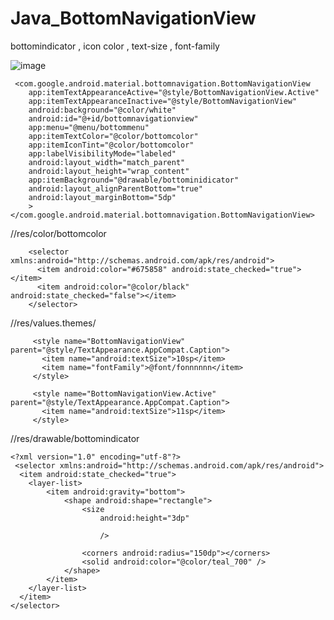 # Java_BottomNavigationView
bottomindicator , icon color , text-size , font-family

![image](https://user-images.githubusercontent.com/60017090/137971577-b8bcdb81-b328-4298-9e5d-e05a294bcaa2.png)


     <com.google.android.material.bottomnavigation.BottomNavigationView
        app:itemTextAppearanceActive="@style/BottomNavigationView.Active"
        app:itemTextAppearanceInactive="@style/BottomNavigationView"
        android:background="@color/white"
        android:id="@+id/bottomnavigationview"
        app:menu="@menu/bottommenu"
        app:itemTextColor="@color/bottomcolor"
        app:itemIconTint="@color/bottomcolor"
        app:labelVisibilityMode="labeled"
        android:layout_width="match_parent"
        android:layout_height="wrap_content"
        app:itemBackground="@drawable/bottominidicator"
        android:layout_alignParentBottom="true"
        android:layout_marginBottom="5dp"
        ></com.google.android.material.bottomnavigation.BottomNavigationView>
        
        
   //res/color/bottomcolor     
        
        <selector xmlns:android="http://schemas.android.com/apk/res/android">
          <item android:color="#675858" android:state_checked="true"></item>
          <item android:color="@color/black" android:state_checked="false"></item>
        </selector>
        
  //res/values.themes/

         <style name="BottomNavigationView" parent="@style/TextAppearance.AppCompat.Caption">
           <item name="android:textSize">10sp</item>
           <item name="fontFamily">@font/fonnnnnn</item>
         </style>

         <style name="BottomNavigationView.Active" parent="@style/TextAppearance.AppCompat.Caption">
           <item name="android:textSize">11sp</item>
         </style>
         
         
//res/drawable/bottomindicator

    <?xml version="1.0" encoding="utf-8"?>
     <selector xmlns:android="http://schemas.android.com/apk/res/android">
      <item android:state_checked="true">
        <layer-list>
            <item android:gravity="bottom">
                <shape android:shape="rectangle">
                    <size
                        android:height="3dp"

                        />

                    <corners android:radius="150dp"></corners>
                    <solid android:color="@color/teal_700" />
                </shape>
            </item>
        </layer-list>
      </item>
    </selector>
